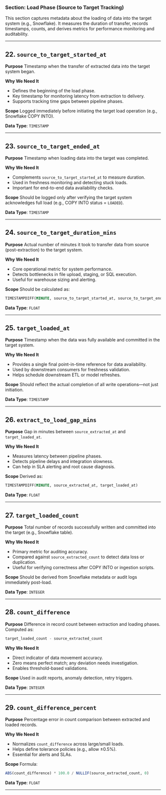 ### Section: **Load Phase (Source to Target Tracking)**

This section captures metadata about the loading of data into the target system (e.g., Snowflake). It measures the duration of transfer, records timestamps, counts, and derives metrics for performance monitoring and auditability.

---

## 22. `source_to_target_started_at`

**Purpose**
Timestamp when the transfer of extracted data into the target system began.

**Why We Need It**

* Defines the beginning of the load phase.
* Key timestamp for monitoring latency from extraction to delivery.
* Supports tracking time gaps between pipeline phases.

**Scope**
Logged immediately before initiating the target load operation (e.g., Snowflake COPY INTO).

**Data Type**: `TIMESTAMP`

---

## 23. `source_to_target_ended_at`

**Purpose**
Timestamp when loading data into the target was completed.

**Why We Need It**

* Complements `source_to_target_started_at` to measure duration.
* Used in freshness monitoring and detecting stuck loads.
* Important for end-to-end data availability checks.

**Scope**
Should be logged only after verifying the target system acknowledges full load (e.g., COPY INTO status = `LOADED`).

**Data Type**: `TIMESTAMP`

---

## 24. `source_to_target_duration_mins`

**Purpose**
Actual number of minutes it took to transfer data from source (post-extraction) to the target system.

**Why We Need It**

* Core operational metric for system performance.
* Detects bottlenecks in file upload, staging, or SQL execution.
* Useful for warehouse sizing and alerting.

**Scope**
Should be calculated as:

```sql
TIMESTAMPDIFF(MINUTE, source_to_target_started_at, source_to_target_ended_at)
```

**Data Type**: `FLOAT`

---

## 25. `target_loaded_at`

**Purpose**
Timestamp when the data was fully available and committed in the target system.

**Why We Need It**

* Provides a single final point-in-time reference for data availability.
* Used by downstream consumers for freshness validation.
* Helps schedule downstream ETL or model refreshes.

**Scope**
Should reflect the actual completion of all write operations—not just initiation.

**Data Type**: `TIMESTAMP`

---

## 26. `extract_to_load_gap_mins`

**Purpose**
Gap in minutes between `source_extracted_at` and `target_loaded_at`.

**Why We Need It**

* Measures latency between pipeline phases.
* Detects pipeline delays and integration slowness.
* Can help in SLA alerting and root cause diagnosis.

**Scope**
Derived as:

```sql
TIMESTAMPDIFF(MINUTE, source_extracted_at, target_loaded_at)
```

**Data Type**: `FLOAT`

---

## 27. `target_loaded_count`

**Purpose**
Total number of records successfully written and committed into the target (e.g., Snowflake table).

**Why We Need It**

* Primary metric for auditing accuracy.
* Compared against `source_extracted_count` to detect data loss or duplication.
* Useful for verifying correctness after COPY INTO or ingestion scripts.

**Scope**
Should be derived from Snowflake metadata or audit logs immediately post-load.

**Data Type**: `INTEGER`

---

## 28. `count_difference`

**Purpose**
Difference in record count between extraction and loading phases.
Computed as:

```sql
target_loaded_count - source_extracted_count
```

**Why We Need It**

* Direct indicator of data movement accuracy.
* Zero means perfect match; any deviation needs investigation.
* Enables threshold-based validations.

**Scope**
Used in audit reports, anomaly detection, retry triggers.

**Data Type**: `INTEGER`

---

## 29. `count_difference_percent`

**Purpose**
Percentage error in count comparison between extracted and loaded records.

**Why We Need It**

* Normalizes `count_difference` across large/small loads.
* Helps define tolerance policies (e.g., allow ±0.5%).
* Essential for alerts and SLAs.

**Scope**
Formula:

```sql
ABS(count_difference) * 100.0 / NULLIF(source_extracted_count, 0)
```

**Data Type**: `FLOAT`

---
